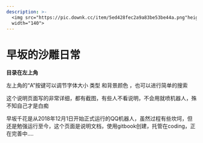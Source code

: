 ```yaml
---
description: >-
  <img src="https://pic.downk.cc/item/5ed428fec2a9a83be53be44a.png"height="140"
  width="140">
---
```


# 早坂的沙雕日常

**目录在左上角**

左上角的“A”按键可以调节字体大小 类型 和背景颜色 ，也可以进行简单的搜索

这个说明页面写的非常详细，都有截图，有些人不看说明，不会用就喷机器人，殊不知自己才是白痴

早坂千花是从2018年12月1日开始正式运行的QQ机器人，虽然过程有些坎坷，但还是勉强运行至今，这个页面是说明文档，使用gitbook创建，托管在coding，正在完善中....




